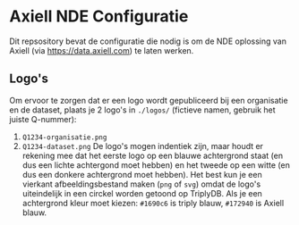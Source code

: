 # Axiell NDE Configuratie

Dit repsository bevat de configuratie die nodig is om de NDE oplossing van Axiell (via https://data.axiell.com) te laten werken.

## Logo's

Om ervoor te zorgen dat er een logo wordt gepubliceerd bij een organisatie en de dataset, plaats je 2 logo's in `./logos/` (fictieve namen, gebruik het juiste Q-nummer): 
1. `Q1234-organisatie.png`
2. `Q1234-dataset.png`
De logo's mogen indentiek zijn, maar houdt er rekening mee dat het eerste logo op een blauwe achtergrond staat (en dus een lichte achtergond moet hebben) en het tweede op een witte (en dus een donkere achtergrond moet hebben). Het best kun je een vierkant afbeeldingsbestand maken (`png` of `svg`) omdat de logo's uiteindelijk in een circkel worden getoond op TriplyDB. Als je een achtergrond kleur moet kiezen: `#1690c6` is triply blauw, `#172940` is Axiell blauw.

